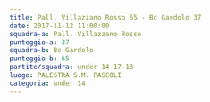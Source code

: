 ```yaml
---
title: Pall. Villazzano Rosso 65 - Bc Gardolo 37
date: 2017-11-12 11:00:00
squadra-a: Pall. Villazzano Rosso
punteggio-a: 37
squadra-b: Bc Gardolo
punteggio-b: 65
partite/squadra: under-14-17-18
luogo: PALESTRA S.M. PASCOLI
categoria: under 14
---
```


